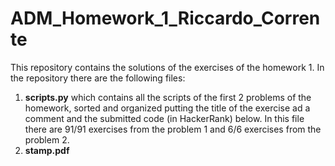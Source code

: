 # ADM_Homework_1_Riccardo_Corrente
This repository contains the solutions of the exercises of the homework 1. In the repository there are the following files:
1. **scripts.py** which contains all the scripts of the first 2 problems of the homework, sorted and organized putting the title of the exercise ad a comment and the submitted code (in HackerRank) below. In this file there are 91/91 exercises from the problem 1 and 6/6 exercises from the problem 2.
2. **stamp.pdf**  
